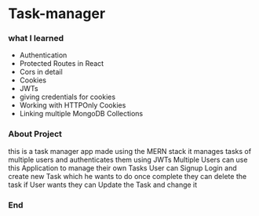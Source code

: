 # Task-manager

### what I learned 

- Authentication
- Protected Routes in React
- Cors in detail
- Cookies
- JWTs
- giving credentials for cookies
- Working with HTTPOnly Cookies
- Linking multiple MongoDB Collections 

### About Project

this is a task manager app made using the MERN stack it manages tasks of multiple users and authenticates them using JWTs Multiple Users can use this Application to manage their own Tasks User can Signup Login and create new Task which he wants to do once complete they can delete the task if User wants they can Update the Task and change it 

### End
